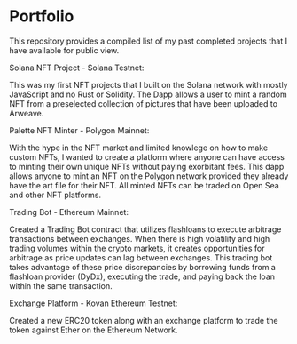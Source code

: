 # Portfolio
This repository provides a compiled list of my past completed projects that I have available for public view. 

Solana NFT Project - Solana Testnet:

This was my first NFT projects that I built on the Solana network with mostly JavaScript and no Rust or Solidity. The Dapp allows a user to mint a random NFT from a preselected collection of pictures that have been uploaded to Arweave. 



Palette NFT Minter - Polygon Mainnet:

With the hype in the NFT market and limited knowlege on how to make custom NFTs, I wanted to create a platform where anyone can have access to minting their own unique NFTs without paying exorbitant fees. This dapp allows anyone to mint an NFT on the Polygon network provided they already have the art file for their NFT. All minted NFTs can be traded on Open Sea and other NFT platforms.



Trading Bot - Ethereum Mainnet:

Created a Trading Bot contract that utilizes flashloans to execute arbitrage transactions between exchanges. When there is high volatility and high trading volumes within the crypto markets, it creates opportunities for arbitrage as price updates can lag between exchanges. This trading bot takes advantage of these price discrepancies by borrowing funds from a flashloan provider (DyDx), executing the trade, and paying back the loan within the same transaction.     



Exchange Platform - Kovan Ethereum Testnet:

Created a new ERC20 token along with an exchange platform to trade the token against Ether on the Ethereum Network. 

